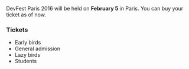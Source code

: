 DevFest Paris 2016 will be held on **February 5** in Paris. You can buy your ticket as of now.


### Tickets

* Early birds
* General admission
* Lazy birds
* Students
